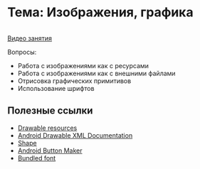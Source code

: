 # Тема: Изображения, графика

![]()

[Видео занятия]()

Вопросы:

* 	Работа с изображениями как с ресурсами
*	Работа с изображениями как с внешними файлами
*	Отрисовка графических примитивов
*	Использование шрифтов

	
## Полезные ссылки

* [Drawable resources](https://developer.android.com/guide/topics/resources/drawable-resource)
* [Android Drawable XML Documentation](http://idunnolol.com/android/drawables.html)
* [Shape](https://developer.android.com/guide/topics/resources/drawable-resource#Shape)
* [Android Button Maker](http://angrytools.com/android/button/)
* [Bundled font](https://developer.android.com/guide/topics/resources/font-resource)


